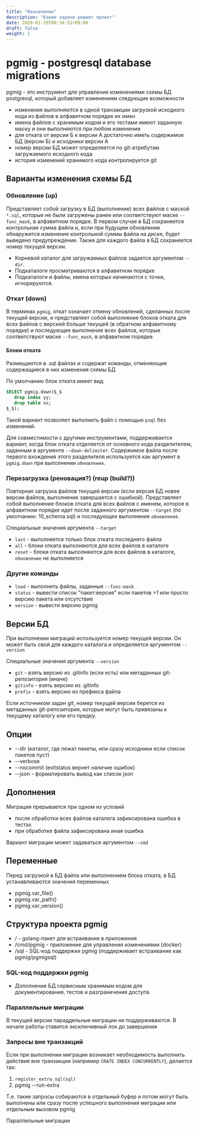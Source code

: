 ```yaml
---
title: "Назначение"
description: "Какие задачи решает проект"
date: 2020-01-28T00:34:51+09:00
draft: false
weight: 1
---
```

# pgmig - **p**ost**g**resql database **mig**rations

pgmig - это инструмент для управления изменениями схемы БД postgresql, который добавляет изменениям следующие возможности

* изменения выполняются в одной транзакции загрузкой исходного кода из файлов в алфавитном порядке их имен
* имена файлов с хранимым кодом и его тестами имеют заданную маску и они выполняются при любом изменении
* для отката от версии Б к версии А достаточно иметь содержимое БД (версии Б) и исходники версии А
* номер версии БД может определяется по git-атрибутам загружаемого исходного кода
* история изменений хранимого кода контролируется git

## Варианты изменения схемы БД

### Обновление (up)

Представляет собой загрузку в БД (выполнение) всех файлов с маской `*.sql`, которые не были загружены ранее или соответствуют маске `--func_mask`, в алфавитном порядке. В первом случае в БД сохраняется контрольная сумма файла и, если при будущем обновлении обнаружится изменение контрольной суммы файла на диске, будет выведено предупреждение. Также для каждого файла в БД сохраняется номер текущей версии.

* Корневой каталог для загружаемых файлов задается аргументом `--dir`.
* Подкаталоги просматриваются в алфавитном порядке
* Подкаталоги и файлы, имена которых начинаются с точки, игнорируются.

### Откат (down)

В терминах `pgmig`, откат означает отмену обновлений, сделанных после текущей версии, и представляет собой выполнение блоков отката для всех файлов с версией больше текущей (в обратном алфавитному порядке) и последующее выполнение всех файлов, которые соответствуют маске `--func_mask`, в алфавитном порядке.

#### Блоки отката

Размещаются в .sql файлах и содержат команды, отменяющие содержащиеся в них изменения схемы БД

По умолчанию блок отката имеет вид:

```sql
SELECT pgmig.down($_$
   drop index yy;
   drop table xx;
$_$);
```

Такой вариант позволяет выполнить файл с помощью `psql` без изменений.

Для совместимости с другими инструментами, поддерживается вариант, когда блок отката отделяется от основного кода разделителем, заданным в аргументе `--down-delimiter`. Содержимое файла после первого вхождения этого разделителя используется как аргумент в `pgmig.down` при выполнении `обновления`.

### Перезагрузка (реновация?) (reup (build?))

Повторная загрузка файлов текущей версии (если версия БД новее версии файлов, выполнение завершается с ошибкой).
Представляет собой выполнение блоков отката для всех файлов с именем, которое в алфавитном порядке идет после заданного аргументом `--target` (по умолчанию: 10_schema.sql) и последующее выполнение `обновления`.

Специальные значения аргумента `--target`

* `last` - выполняется только блок отката последнего файла
* `all` - блоки отката выполняются для всех файлов в каталоге
* `reset` - блоки отката выполняются для всех файлов в каталоге, `обновление` не выполняется

### Другие команды

* `load` - выполнить файлы, заданные `--func-mask`
* `status` - вывести список "пакет:версия" если пакетов >1 или просто версию пакета или отсутствие 
* `version` - вывести версию pgmig

## Версии БД

При выполнении миграций используется номер текущей версии. Он может быть свой для каждого каталога и определяется аргументом `--version`

Специальные значения аргумента `--version`

* `git` - взять версию из .gitinfo (если есть) или метаданных git-репозитория (иначе)
* `gitinfo` - взять версию из .gitinfo
* `prefix` - взять версию из префикса файла

Если источником задан git, номер текущей версии берется из метаданных git-репозитория, которые могут быть привязаны к текущему каталогу или его предку.

## Опции

* --dir (каталог, где лежат пакеты, или сразу исходники если список пакетов пуст)
* --verbose
* --nocommit (exitstatus вернет наличие ошибок)
* --json - форматировать вывод как список json

## Дополнения

Миграция прерывается при одном из условий

* после обработки всех файлов каталога зафиксирована ошибка в тестах
* при обработке файла зафиксирована иная ошибка

Вариант миграции может задаваться аргументом `--cmd`

## Переменные

Перед загрузкой в БД файла или выполнением блока отката, в БД устанавливаются значения переменных

* pgmig.var_file()
* pgmig.var_path()
* pgmig.var_version()

## Структура проекта pgmig

* / - golang-пакет для встраивания в приложения
* /cmd/pgmig - приложение для управления изменениями (docker)
* /sql - SQL-код поддержки pgmig (поддерживает встраивание как pgmig/pgmigsql)

### SQL-код поддержки pgmig

* Дополнение БД сервисным хранимым кодом для документирования, тестов и разграничения доступа

### Параллельные миграции

В текущей версии параддельные миграции не поддерживаются. В начале работы  ставится эксключивный лок до завершения

### Запросы вне транзакций

Если при выполнении миграции возникает необходимость выполнить действия вне транзакции (например `CRATE INDEX CONCURRENTLY`),
делается так:

1. `register_extra_sql(sql)`
2. pgmig --run-extra

Т.е. такие запросы собираются в отдельный буфер и потом могут быть выполнены или сразу после успешного выполнения миграции или отдельным вызовом pgmig


Параллельные миграции
